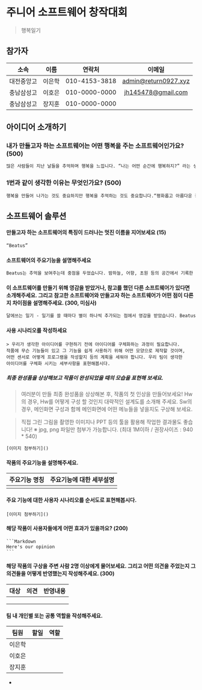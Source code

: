 # 주니어 소프트웨어 창작대회
> 행복일기

## 참가자
|     소속     |  이름  |      연락처     |          이메일          |
|:------------:|:------:|:---------------:|:------------------------:|
|  대전중앙고  | 이은학 |  010-4153-3818  |   admin@return0927.xyz   |
|  충남삼성고  | 이호은 |  010-0000-0000  |    jh145478@gmail.com    |
|  충남삼성고  | 장지훈 |  010-0000-0000  |                          |


## 아이디어 소개하기
### 내가 만들고자 하는 소프트웨어는 어떤 행복을 주는 소프트웨어인가요? (500)

```Markdown
많은 사람들이 지난 날들을 추억하며 행복을 느낍니다. “나는 어떤 순간에 행복하지?” 라는 생각을 했을 때 가장 먼저 떠올랐던 것은 추억이었습니다.  혹시 이탈리아의 소설가 Cesare Pavese가 한 말을 아시나요?“우리는 날들을 기억하는 것이 아니라, 순간들을 기억한다.”중요한 것은 반복되는 하루가 아닙니다. 우리가 기억하는 것은 순간입니다. 하루는 다시 찾아오기 마련입니다. 하지만 지나간 순간들은 돌아오지 않습니다. 우리는 힘들 때나 기쁠때나 행복한 순간을 떠올리며, 앞으로 찾아올 행복을 상상하며 하루하루를 살아갑니다. 사용자들은 Beatus에 추억이 잊혀지지 않도록 하루의 행복들을 담아둘 수 있습니다.Beatus는 행복했던 기억들이 잊혀지지 않도록 도와주고, 담아둔 행복들을 되돌아보며 행복을 느끼게 해줍니다.
```

### 1번과 같이 생각한 이유는 무엇인가요? (500)

```Markdown
행복을 만들어 나가는 것도 중요하지만 행복을 추억하는 것도 중요합니다.“평화롭고 아름다운 광경의 추억은 당신의 마음에 치료약으로 작용한다.” 라는 말이 있습니다.기쁜 순간에 떠올리는 추억은 기쁨을 오래가게 하고, 슬픈 순간에 떠올리는 추억은 슬픔을 덜어줍니다.기존의 일기와 비슷한 앱들은 기록에 중점을 두었습니다. 사용자가 일기를 쓰는 이유는 나중에 보며 추억하기 위해서 입니다. Beatus는 사용자가 담아둔 행복한 날들을 다시 보여주는데 중점을 두어 기록에서 끝나는 것이 아닌 다시 보며 추억을 상기할 수 있도록 도와줍니다.Beatus가 사용자의 추억을 담아주고, 행복했던 날들을 추억하는데 도움을 주어 행복한 소프트웨어에 적합하다고 생각합니다.
```

## 소프트웨어 솔루션
#### 만들고자 하는 소프트웨어의 특징이 드러나는 멋진 이름을 지어보세요 (15)

```Markdown
“Beatus”
```

#### 소프트웨어의 주요기능을 설명해주세요

```Markdown
Beatus는 추억을 보여주는데 중점을 두었습니다. 밤하늘, 어항, 초원 등의 공간에서 기록한 추억 하나하나가 별, 물고기, 동물이 되어 이를 클릭하면 지난 추억을 띄워줍니다.
```

#### 이 소프트웨어를 만들기 위해 영감을 받았거나, 참고를 했던 다른 소프트웨어가 있다면 소개해주세요. 그리고 참고한 소프트웨어와 만들고자 하는 소프트웨어가 어떤 점이 다른지 차이점을 설명해주세요. (300, 미심사)

```Markdown
달에쓰는 일기 - 일기를 쓸 때마다 별이 하나씩 추가되는 점에서 영감을 받았습니다. Beatus가 가진 차이점은 별과 같이, 추가되는 요소를 클릭하면 지난 추억을 띄워준다는 점 입니다.데이그램 - 하루에 한 줄씩 기록할 수 있는 일기장입니다. 특별한 일이 없는 날에는 한줄만이라도 작성하게 하려 했으나, 행복했던 추억들을 깊이있게 기록하는 것이 저희 앱의 목적이므로 매일매일 작성해야하는 압박감을 주지 않기로 하였습니다. 일기는 작성하지 않아도 되지만 행복도는 매일매일 기록하게 하여 사용자의 기분 변화를 알 수 있게 하였습니다.
```

#### 사용 시나리오를 작성하세요
    > 우리가 생각한 아이디어를 구현하기 전에 아이디어를 구체화하는 과정이 필요합니다.
    작품에 무슨 기능들이 있고 그 기능을 쉽게 사용하기 위해 어떤 모양으로 제작할 것이며,
    어떤 센서로 어떻게 프로그램을 작성할지 등의 계획을 세워야 합니다. 우리 팀이 생각한
    아이디어를 구체화 시키는 세부사항을 표현해봅시다.

##### 최종 완성품을 상상해보고 작품이 완성되었을 때의 모습을 표현해 보세요.
    
> 여러분이 만들 최종 완성품을 상상해본 후, 작품의 첫 인상을 만들어보세요!
Hw의 경우, Hw를 어떻게 구성 할 것인지 대략적인 설계도를 소개해 주세요.
Sw의 경우, 메인화면 구성과 함께 메인화면에 어떤 메뉴들을 넣을지도 구상해 보세요.

> 직접 그린 그림을 촬영한 이미지나  PPT 등의 툴을 활용해 작업한 결과물도 좋습니다!
※ jpg, png 파일만 첨부가 가능합니다. (최대 1M이하 / 권장사이즈 : 940 * 540)

```[이미지 첨부하기]()```

#### 작품의 주요기능을 설명해주세요.
    
| 주요기능 명칭 |            주요기능에 대한 세부설명            |
|:-------------:|:----------------------------------------------:|
|               |                                                |
    
#### 주요 기능에 대한 사용자 시나리오를 순서도로 표현해봅시다.

```[이미지 첨부하기]()```
    
    
#### 해당 작품이 사용자들에게 어떤 효과가 있을까요? (200)

    ```Markdown
    Here's our opinion
    ```

#### 해당 작품의 구상을 주변 사람 2명 이상에게 물어보세요. 그리고 어떤 의견을 주었는지 그 의견들을 어떻게 반영했는지 작성해주세요. (300)
    
|    대상    |        의견        |        반영내용        |
|:----------:|:------------------:|:----------------------:|
|            |                    |                        |
|            |                    |                        |
|            |                    |                        |
    
    
#### 팀 내 개인별 또는 공통 역할을 작성해주세요.

|   팀원   |              할일              |       역할       |
|:--------:|:------------------------------:|:----------------:|
|  이은학  |                                |                  |
|  이호은  |                                |                  |
|  장지훈  |                                |                  |

- 